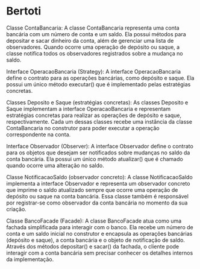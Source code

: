 # Bertoti
  <p>
  Classe ContaBancaria:
  A classe ContaBancaria representa uma conta bancária com um número de conta e um saldo. Ela possui métodos para depositar e sacar dinheiro da conta, além de gerenciar uma lista de
  observadores. Quando ocorre uma operação de depósito ou saque, a classe notifica todos os observadores registrados sobre a mudança no saldo.

  Interface OperacaoBancaria (Strategy):
  A interface OperacaoBancaria define o contrato para as operações bancárias, como depósito e saque. Ela possui um único método executar() que é implementado pelas estratégias 
  concretas.

  Classes Deposito e Saque (estratégias concretas):
  As classes Deposito e Saque implementam a interface OperacaoBancaria e representam estratégias concretas para realizar as operações de depósito e saque, respectivamente. Cada um
  dessas classes recebe uma instância da classe ContaBancaria no construtor para poder executar a operação correspondente na conta.

  Interface Observador (Observer):
  A interface Observador define o contrato para os objetos que desejam ser notificados sobre mudanças no saldo da conta bancária. Ela possui um único método atualizar() que é chamado 
  quando ocorre uma alteração no saldo.

  Classe NotificacaoSaldo (observador concreto):
  A classe NotificacaoSaldo implementa a interface Observador e representa um observador concreto que imprime o saldo atualizado sempre que ocorre uma operação de depósito ou saque na 
  conta bancária. Essa classe também é responsável por registrar-se como observador da conta bancária no momento da sua criação.

  Classe BancoFacade (Facade):
  A classe BancoFacade atua como uma fachada simplificada para interagir com o banco. Ela recebe um número de conta e um saldo inicial no construtor e encapsula as operações bancárias 
  (depósito e saque), a conta bancária e o objeto de notificação de saldo. Através dos métodos depositar() e sacar() da fachada, o cliente pode interagir com a conta bancária sem 
  precisar conhecer os detalhes internos da implementação.
  
  </p>
  

